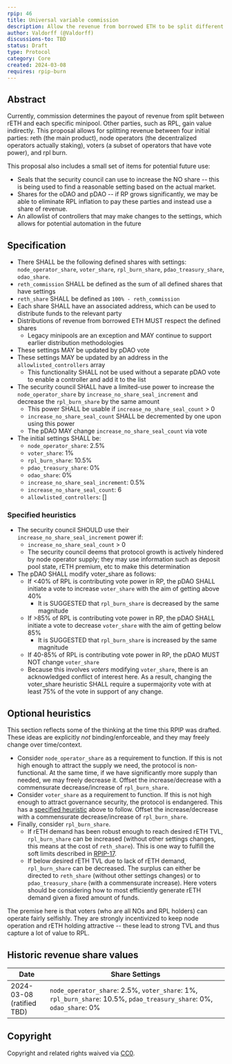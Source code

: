 ```yaml
---
rpip: 46
title: Universal variable commission
description: Allow the revenue from borrowed ETH to be split different ways
author: Valdorff (@Valdorff)
discussions-to: TBD
status: Draft
type: Protocol
category: Core
created: 2024-03-08
requires: rpip-burn
---
```


## Abstract
Currently, commission determines the payout of revenue from split between rETH and each specific minipool. Other parties, such as RPL, gain value indirectly. This proposal allows for splitting revenue between four initial parties: reth (the main product), node operators (the decentralized operators actually staking), voters (a subset of operators that have vote power), and rpl burn.

This proposal also includes a small set of items for potential future use:
- Seals that the security council can use to increase the NO share -- this is being used to find a reasonable setting based on the actual market.
- Shares for the oDAO and pDAO -- if RP grows significantly, we may be able to eliminate RPL inflation to pay these parties and instead use a share of revenue.
- An allowlist of controllers that may make changes to the settings, which allows for potential automation in the future

## Specification
- There SHALL be the following defined shares with settings: `node_operator_share`, `voter_share`, `rpl_burn_share`, `pdao_treasury_share`, `odao_share`.
- `reth_commission` SHALL be defined as the sum of all defined shares that have settings
- `reth_share` SHALL be defined as `100% - reth_commission`
- Each share SHALL have an associated address, which can be used to distribute funds to the relevant party
- Distributions of revenue from borrowed ETH MUST respect the defined shares
  - Legacy minipools are an exception and MAY continue to support earlier distribution methodologies 
- These settings MAY be updated by pDAO vote
- These settings MAY be updated by an address in the `allowlisted_controllers` array
  - This functionality SHALL not be used without a separate pDAO vote to enable a controller and add it to the list
- The security council SHALL have a limited-use power to increase the `node_operator_share` by `increase_no_share_seal_increment` and decrease the `rpl_burn_share` by the same amount
  - This power SHALL be usable if `increase_no_share_seal_count` > 0
  - `increase_no_share_seal_count` SHALL be decremented by one upon using this power
  - The pDAO MAY change `increase_no_share_seal_count` via vote
- The initial settings SHALL be:
  - `node_operator_share`: 2.5%
  - `voter_share`: 1%
  - `rpl_burn_share`: 10.5%
  - `pdao_treasury_share`: 0%
  - `odao_share`: 0%
  - `increase_no_share_seal_increment`: 0.5%
  - `increase_no_share_seal_count`: 6
  - `allowlisted_controllers`: []

### Specified heuristics
- The security council SHOULD use their `increase_no_share_seal_increment` power if:
  - `increase_no_share_seal_count` > 0  
  - The security council deems that protocol growth is actively hindered by node operator supply; they may use information such as deposit pool state, rETH premium, etc to make this determination
- The pDAO SHALL modify voter_share as follows:
  - If <40% of RPL is contributing vote power in RP, the pDAO SHALL initiate a vote to increase `voter_share` with the aim of getting above 40%
    - It is SUGGESTED that `rpl_burn_share` is decreased by the same magnitude
  - If >85% of RPL is contributing vote power in RP, the pDAO SHALL initiate a vote to decrease `voter_share` with the aim of getting below 85%
    - It is SUGGESTED that `rpl_burn_share` is increased by the same magnitude
  - If 40-85% of RPL is contributing vote power in RP, the pDAO MUST NOT change `voter_share` 
  - Because this involves _voters_ modifying `voter_share`, there is an acknowledged conflict of interest here. As a result, changing the voter_share heuristic SHALL require a supermajority vote with at least 75% of the vote in support of any change.

## Optional heuristics
This section reflects some of the thinking at the time this RPIP was drafted. These ideas are explicitly _not_ binding/enforceable, and they may freely change over time/context.

- Consider `node_operator_share` as a requirement to function. If this is not high enough to attract the supply we need, the protocol is non-functional. At the same time, if we have significantly more supply than needed, we may freely decrease it. Offset the increase/decrease with a commensurate decrease/increase of `rpl_burn_share`.
- Consider `voter_share` as a requirement to function. If this is not high enough to attract governance security, the protocol is endangered. This has a [specified heuristic](#specified-heuristics) above to follow. Offset the increase/decrease with a commensurate decrease/increase of `rpl_burn_share`.
- Finally, consider `rpl_burn_share`. 
  - If rETH demand has been robust enough to reach desired rETH TVL, `rpl_burn_share` can be increased (without other settings changes, this means at the cost of `reth_share`). This is one way to fulfill the soft limits described in [RPIP-17](./RPIP-17.md).
  - If below desired rETH TVL due to lack of rETH demand, `rpl_burn_share` can be decreased. The surplus can either be directed to `reth_share` (without other settings changes) or to `pdao_treasury_share` (with a commensurate increase). Here voters should be considering how to most efficiently generate rETH demand given a fixed amount of funds.

The premise here is that voters (who are all NOs and RPL holders) can operate fairly selfishly. They are strongly incentivized to keep node operation and rETH holding attractive -- these lead to strong TVL and thus capture a lot of value to RPL.

## Historic revenue share values
| Date                         | Share Settings                                                                                                       |
|------------------------------|----------------------------------------------------------------------------------------------------------------------|
| 2024-03-08<br>(ratified TBD) | `node_operator_share`: 2.5%, `voter_share`: 1%, `rpl_burn_share`: 10.5%, `pdao_treasury_share`: 0%, `odao_share`: 0% |

## Copyright
Copyright and related rights waived via [CC0](https://creativecommons.org/publicdomain/zero/1.0/).
